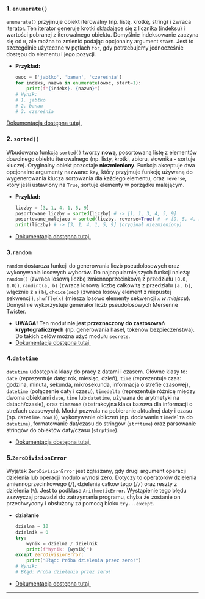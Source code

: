 ### 1. `enumerate()`

`enumerate()` przyjmuje obiekt iterowalny (np. listę, krotkę, string) i zwraca iterator. Ten iterator generuje krotki składające się z licznika (indeksu) i wartości pobranej z iterowalnego obiektu. Domyślnie indeksowanie zaczyna się od `0`, ale można to zmienić podając opcjonalny argument `start`. Jest to szczególnie użyteczne w pętlach `for`, gdy potrzebujemy jednocześnie dostępu do elementu i jego pozycji.
* **Przykład:**
    ```python
    owoc = ['jabłko', 'banan', 'czereśnia']
    for indeks, nazwa in enumerate(owoc, start=1):
        print(f"{indeks}. {nazwa}")
    # Wynik:
    # 1. jabłko
    # 2. banan
    # 3. czereśnia
    ```
[Dokumentacja dostępna tutaj.](https://docs.python.org/3/library/functions.html#enumerate)

### 2. `sorted()`

Wbudowana funkcja `sorted()` tworzy **nową**, posortowaną listę z elementów dowolnego obiektu iterowalnego (np. listy, krotki, zbioru, słownika - sortuje klucze). Oryginalny obiekt pozostaje **niezmieniony**. Funkcja akceptuje dwa opcjonalne argumenty nazwane: `key`, który przyjmuje funkcję używaną do wygenerowania klucza sortowania dla każdego elementu, oraz `reverse`, który jeśli ustawiony na `True`, sortuje elementy w porządku malejącym.

* **Przykład:**
    ```python
    liczby = [3, 1, 4, 1, 5, 9]
    posortowane_liczby = sorted(liczby) # -> [1, 1, 3, 4, 5, 9]
    posortowane_malejaco = sorted(liczby, reverse=True) # -> [9, 5, 4, 3, 1, 1]
    print(liczby) # -> [3, 1, 4, 1, 5, 9] (oryginał niezmieniony)
    ```
* [Dokumentacja dostępna tutaj.](https://docs.python.org/3/howto/sorting.html#sortinghowto)

### 3.`random`

`random` dostarcza funkcji do generowania liczb pseudolosowych oraz wykonywania losowych wyborów. Do najpopularniejszych funkcji należą: `random()` (zwraca losową liczbę zmiennoprzecinkową z przedziału `[0.0, 1.0)`), `randint(a, b)` (zwraca losową liczbę całkowitą z przedziału `[a, b]`, włącznie z `a` i `b`), `choice(seq)` (zwraca losowy element z niepustej sekwencji), `shuffle(x)` (miesza losowo elementy sekwencji `x` *w miejscu*). Domyślnie wykorzystuje generator liczb pseudolosowych Mersenne Twister.
* **UWAGA!** Ten moduł **nie jest przeznaczony do zastosowań kryptograficznych** (np. generowania haseł, tokenów bezpieczeństwa). Do takich celów można użyć modułu `secrets`.
* [Dokumentacja dostępna tutaj.](https://docs.python.org/3/library/random.html)

### 4.`datetime`

`datetime` udostępnia klasy do pracy z datami i czasem. Główne klasy to: `date` (reprezentuje datę: rok, miesiąc, dzień), `time` (reprezentuje czas: godzina, minuta, sekunda, mikrosekunda, informacja o strefie czasowej), `datetime` (połączenie daty i czasu), `timedelta` (reprezentuje różnicę między dwoma obiektami `date`, `time` lub `datetime`, używana do arytmetyki na datach/czasie), oraz `timezone` (abstrakcyjna klasa bazowa dla informacji o strefach czasowych). Moduł pozwala na pobieranie aktualnej daty i czasu (np. `datetime.now()`), wykonywanie obliczeń (np. dodawanie `timedelta` do `datetime`), formatowanie dat/czasu do stringów (`strftime`) oraz parsowanie stringów do obiektów daty/czasu (`strptime`).
* [Dokumentacja dostępna tutaj.](https://docs.python.org/3/library/datetime.html)

### 5.`ZeroDivisionError`

 Wyjątek `ZeroDivisionError` jest zgłaszany, gdy drugi argument operacji dzielenia lub operacji modulo wynosi zero. Dotyczy to operatorów dzielenia zmiennoprzecinkowego (`/`), dzielenia całkowitego (`//`) oraz reszty z dzielenia (`%`). Jest to podklasa `ArithmeticError`. Wystąpienie tego błędu zazwyczaj prowadzi do zatrzymania programu, chyba że zostanie on przechwycony i obsłużony za pomocą bloku `try...except`.
* **działanie**
    ```python
    dzielna = 10
    dzielnik = 0
    try:
        wynik = dzielna / dzielnik
        print(f"Wynik: {wynik}")
    except ZeroDivisionError:
        print("Błąd: Próba dzielenia przez zero!")
    # Wynik:
    # Błąd: Próba dzielenia przez zero!
    ```
* [Dokumentacja dostępna tutaj.](https://docs.python.org/3/library/exceptions.html#ZeroDivisionError)

---